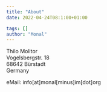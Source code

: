 ```yaml
---
title: "About"
date: 2022-04-24T08:1:00+01:00

tags: []
author: "Monal"
---
```


Thilo Molitor</br>
Vogelsbergstr. 18</br>
68642 Bürstadt</br>
Germany

eMail: info[at]monal[minus]im[dot]org